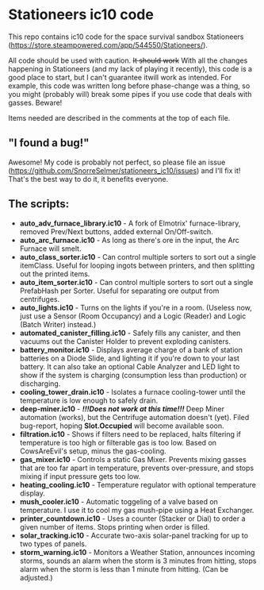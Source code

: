 # Stationeers ic10 code
This repo contains ic10 code for the space survival sandbox Stationeers (https://store.steampowered.com/app/544550/Stationeers/).

All code should be used with caution. ~~It should work~~ With all the changes happening in Stationeers (and my lack of playing it recently), this code is a good place to start, but I can't guarantee itwill work as intended. For example, this code was written long before phase-change was a thing, so you might (probably will) break some pipes if you use code that deals with gasses. Beware!

Items needed are described in the comments at the top of each file.

## "I found a bug!"
Awesome! My code is probably not perfect, so please file an issue (https://github.com/SnorreSelmer/stationeers_ic10/issues) and I'll fix it! That's the best way to do it, it benefits everyone.

## The scripts:
- **auto_adv_furnace_library.ic10** - A fork of Elmotrix' furnace-library, removed Prev/Next buttons, added external On/Off-switch.
- **auto_arc_furnace.ic10** - As long as there's ore in the input, the Arc Furnace will smelt.
- **auto_class_sorter.ic10** - Can control multiple sorters to sort out a single itemClass. Useful for looping ingots between printers, and then splitting out the printed items.
- **auto_item_sorter.ic10** - Can control multiple sorters to sort out a single PrefabHash per Sorter. Useful for separating ore output from centrifuges.
- **auto_lights.ic10** - Turns on the lights if you're in a room. (Useless now, just use a Sensor (Room Occupancy) and a Logic (Reader) and Logic (Batch Writer) instead.)
- **automated_canister_filling.ic10** - Safely fills any canister, and then vacuums out the Canister Holder to prevent exploding canisters.
- **battery_monitor.ic10** - Displays average charge of a bank of station batteries on a Diode Slide, and lighting it if you're down to your last battery. It can also take an optional Cable Analyzer and LED light to show if the system is charging (consumption less than production) or discharging.
- **cooling_tower_drain.ic10** - Isolates a furnace cooling-tower until the temperature is low enough to safely drain.
- **deep-miner.ic10** - ***!!!Does not work at this time!!!*** Deep Miner automation (works), but the Centrifuge automation doesn't (yet). Filed bug-report, hoping **Slot.Occupied** will become available soon.
- **filtration.ic10** - Shows if filters need to be replaced, halts filtering if temperature is too high or filterable gas is too low. Based on CowsAreEvil's setup, minus the gas-cooling.
- **gas_mixer.ic10** - Controls a static Gas Mixer. Prevents mixing gasses that are too far apart in temperature, prevents over-pressure, and stops mixing if input pressure gets too low.
- **heating_cooling.ic10** - Temperature regulator with optional temperature display.
- **mush_cooler.ic10** - Automatic toggeling of a valve based on temperature. I use it to cool my gas mush-pipe using a Heat Exchanger.
- **printer_countdown.ic10** - Uses a counter (Stacker or Dial) to order a given number of items. Stops printing when order is filled.
- **solar_tracking.ic10** - Accurate two-axis solar-panel tracking for up to two types of panels.
- **storm_warning.ic10** - Monitors a Weather Station, announces incoming storms, sounds an alarm when the storm is 3 minutes from hitting, stops alarm when the storm is less than 1 minute from hitting. (Can be adjusted.)
